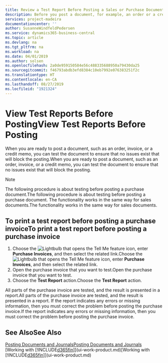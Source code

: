 ```yaml
---
title: Review a Test Report Before Posting a Sales or Purchase Document | Microsoft Docs
description: Before you post a document, for example, an order or a credit memo, you can test and review it to check for errors that might block posting.
services: project-madeira
documentationcenter: ''
author: SusanneWindfeldPedersen
ms.service: dynamics365-business-central
ms.topic: article
ms.devlang: na
ms.tgt_pltfrm: na
ms.workload: na
ms.date: 04/01/2019
ms.author: solsen
ms.openlocfilehash: 2a0de959150584e56c488335688950a79430da25
ms.sourcegitcommit: f46793abdb3efd8384c10eb7992e076383251f2c
ms.translationtype: HT
ms.contentlocale: en-CA
ms.lasthandoff: 08/27/2019
ms.locfileid: "1921324"
---
```

# <a name="view-test-reports-before-posting"></a><span data-ttu-id="98907-103">View Test Reports Before Posting</span><span class="sxs-lookup"><span data-stu-id="98907-103">View Test Reports Before Posting</span></span>
<span data-ttu-id="98907-104">When you are ready to post a document, such as an order, invoice, or a credit memo, you can test the document to ensure that no issues exist that will block the posting.</span><span class="sxs-lookup"><span data-stu-id="98907-104">When you are ready to post a document, such as an order, invoice, or a credit memo, you can test the document to ensure that no issues exist that will block the posting.</span></span>

> [!NOTE]  
>   <span data-ttu-id="98907-105">The following procedure is about testing before posting a purchase document.</span><span class="sxs-lookup"><span data-stu-id="98907-105">The following procedure is about testing before posting a purchase document.</span></span> <span data-ttu-id="98907-106">The functionality works in the same way for sales documents.</span><span class="sxs-lookup"><span data-stu-id="98907-106">The functionality works in the same way for sales documents.</span></span>

## <a name="to-print-a-test-report-before-posting-a-purchase-invoice"></a><span data-ttu-id="98907-107">To print a test report before posting a purchase invoice</span><span class="sxs-lookup"><span data-stu-id="98907-107">To print a test report before posting a purchase invoice</span></span>
1. <span data-ttu-id="98907-108">Choose the ![Lightbulb that opens the Tell Me feature](media/ui-search/search_small.png "Tell me what you want to do") icon, enter **Purchase Invoices**, and then select the related link.</span><span class="sxs-lookup"><span data-stu-id="98907-108">Choose the ![Lightbulb that opens the Tell Me feature](media/ui-search/search_small.png "Tell me what you want to do") icon, enter **Purchase Invoices**, and then select the related link.</span></span>
2. <span data-ttu-id="98907-109">Open the purchase invoice that you want to test.</span><span class="sxs-lookup"><span data-stu-id="98907-109">Open the purchase invoice that you want to test.</span></span>
3. <span data-ttu-id="98907-110">Choose the **Test Report** action.</span><span class="sxs-lookup"><span data-stu-id="98907-110">Choose the **Test Report** action.</span></span>  

<span data-ttu-id="98907-111">All parts of the purchase invoice are tested, and the result is presented in a report.</span><span class="sxs-lookup"><span data-stu-id="98907-111">All parts of the purchase invoice are tested, and the result is presented in a report.</span></span> <span data-ttu-id="98907-112">If the report indicates any errors or missing information, then you must correct the problem before posting the purchase invoice.</span><span class="sxs-lookup"><span data-stu-id="98907-112">If the report indicates any errors or missing information, then you must correct the problem before posting the purchase invoice.</span></span>

## <a name="see-also"></a><span data-ttu-id="98907-113">See Also</span><span class="sxs-lookup"><span data-stu-id="98907-113">See Also</span></span>
[<span data-ttu-id="98907-114">Posting Documents and Journals</span><span class="sxs-lookup"><span data-stu-id="98907-114">Posting Documents and Journals</span></span>](ui-post-documents-journals.md)  
<span data-ttu-id="98907-115">[Working with [!INCLUDE[d365fin](includes/d365fin_md.md)]](ui-work-product.md)</span><span class="sxs-lookup"><span data-stu-id="98907-115">[Working with [!INCLUDE[d365fin](includes/d365fin_md.md)]](ui-work-product.md)</span></span>
